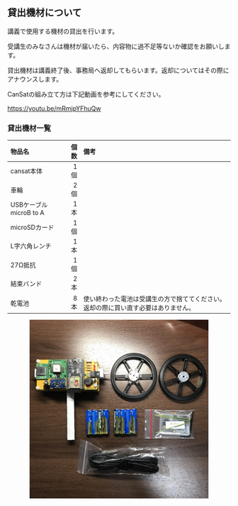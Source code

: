 ## 貸出機材について

講義で使用する機材の貸出を行います。

受講生のみなさんは機材が届いたら、内容物に過不足等ないか確認をお願いします。

貸出機材は講義終了後、事務局へ返却してもらいます。返却についてはその際にアナウンスします。

CanSatの組み立て方は下記動画を参考にしてください。

https://youtu.be/mRmjpYFhuQw

### 貸出機材一覧

|物品名|個数|備考|
|:---|---:|:---|
|cansat本体|1個||
|車輪|2個||
|USBケーブル microB to A|1本||
|microSDカード|1個||
|L字六角レンチ|1本||
|27Ω抵抗|1個||
|結束バンド|2本||
|乾電池|8本|使い終わった電池は受講生の方で捨ててください。返却の際に買い直す必要はありません。|

<div align="center">
<img src="../img/item.JPG" width="80%">
</div>
